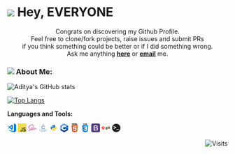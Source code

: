 <h1><img src="https://emojis.slackmojis.com/emojis/images/1531849430/4246/blob-sunglasses.gif?1531849430" width="30"/> Hey, EVERYONE</h1>

<p align="center">
Congrats on discovering my Github Profile. <br> 
Feel free to clone/fork projects, raise issues and submit PRs <br> if you think something could be better or if I did something wrong. <br>
Ask me anything <a href="https://github.com/aditya33agrawal/aditya33agrawal/issues/new"><b>here</b></a> or <a href="mailto:aditya33agrawal@gmail.com"><b>email</b></a> me.
</p>

### <img src="https://github.com/TheDudeThatCode/TheDudeThatCode/blob/master/Assets/Developer.gif" width="45px"> About Me:


![Aditya's GitHub stats](https://github-readme-stats.vercel.app/api?username=aditya33agrawal&theme=dark&show_icons=true)

[![Top Langs](https://github-readme-stats.vercel.app/api/top-langs/?username=aditya33agrawal&layout=compact)](https://github.com/aditya33agrawal/github-readme-stats)



**Languages and Tools:**
<br>

<code><img height="20" src="https://raw.githubusercontent.com/github/explore/80688e429a7d4ef2fca1e82350fe8e3517d3494d/topics/visual-studio-code/visual-studio-code.png"></code>
<code><img height="20" src="https://raw.githubusercontent.com/github/explore/80688e429a7d4ef2fca1e82350fe8e3517d3494d/topics/javascript/javascript.png"></code>
<code><img height="20" src="https://raw.githubusercontent.com/github/explore/80688e429a7d4ef2fca1e82350fe8e3517d3494d/topics/sass/sass.png"></code>
<code><img height="20" src="https://raw.githubusercontent.com/github/explore/80688e429a7d4ef2fca1e82350fe8e3517d3494d/topics/c/c.png"></code>
<code><img height="20" src="https://raw.githubusercontent.com/github/explore/80688e429a7d4ef2fca1e82350fe8e3517d3494d/topics/python/python.png"></code>
<code><img height="20" src="https://raw.githubusercontent.com/github/explore/80688e429a7d4ef2fca1e82350fe8e3517d3494d/topics/cpp/cpp.png"></code>
<code><img height="20" src="https://raw.githubusercontent.com/github/explore/80688e429a7d4ef2fca1e82350fe8e3517d3494d/topics/html/html.png"></code>
<code><img height="20" src="https://raw.githubusercontent.com/github/explore/80688e429a7d4ef2fca1e82350fe8e3517d3494d/topics/css/css.png"></code>
<code><img height="20" src="https://raw.githubusercontent.com/github/explore/80688e429a7d4ef2fca1e82350fe8e3517d3494d/topics/bootstrap/bootstrap.png"></code>
<code><img height="20" src="https://raw.githubusercontent.com/github/explore/80688e429a7d4ef2fca1e82350fe8e3517d3494d/topics/git/git.png"></code>
<code><img height="20" src="https://raw.githubusercontent.com/github/explore/80688e429a7d4ef2fca1e82350fe8e3517d3494d/topics/terminal/terminal.png"></code>
<!-- <code><img height="20" src="https://raw.githubusercontent.com/github/explore/80688e429a7d4ef2fca1e82350fe8e3517d3494d/topics/firebase/firebase.png"></code> -->
<!-- <code><img height="20" src="https://raw.githubusercontent.com/github/explore/80688e429a7d4ef2fca1e82350fe8e3517d3494d/topics/flask/flask.png"></code> -->

<a href="https://visitor-badge.laobi.icu/badge?page_id=aditya33agrawal.visitor-badge&title=Visits"><img src="https://visitor-badge.laobi.icu/badge?page_id=aditya33agrawal.visitor-badge&title=Visits" align="right" alt="Visits"></a> 
